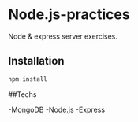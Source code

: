 # Node.js-practices
Node & express server exercises.

## Installation

```bash
npm install
```

##Techs

-MongoDB
-Node.js
-Express

